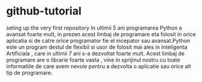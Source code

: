 # github-tutorial
seting up the very first repository
In ultimii 5 ani programarea Python a avansat foarte mult, in prezen acest limbaj de programare eta folosit in orice aplicatia si de catre orice programator fie el incepator sau avansat.Python este un program destul de flexibil si usor de folosit mai ales in Inteligenta Artificiala , care  in ultimii 7 ani s-a dezvoltat foarte mult. Acest limbaj de programare are o librarie foarte vasta , vine in sprijinul nostru  cu toate informatiile de care avem nevoie pentru a dezvolta o aplicatie sau orice alt tip de programare.
